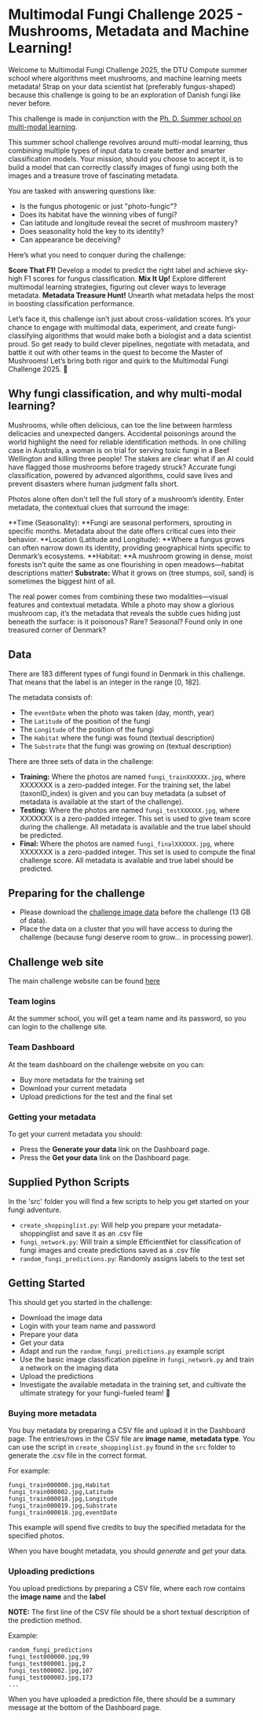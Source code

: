 # Multimodal Fungi Challenge 2025 - Mushrooms, Metadata and Machine Learning!
Welcome to Multimodal Fungi Challenge 2025, the DTU Compute summer school where algorithms meet mushrooms, and machine learning meets metadata! Strap on your data scientist hat (preferably fungus-shaped) because this challenge is going to be an exploration of Danish fungi like never before.

This challenge is made in conjunction with the [Ph. D. Summer school on multi-modal learning](https://multi-modal.compute.dtu.dk/).

This summer school challenge revolves around multi-modal learning, thus combining multiple types of input data to create better and smarter classification models. 
Your mission, should you choose to accept it, is to build a model that can correctly classify images of fungi using both the images and a treasure trove of fascinating metadata.

You are tasked with answering questions like:
- Is the fungus photogenic or just "photo-fungic"?
- Does its habitat have the winning vibes of fungi?
- Can latitude and longitude reveal the secret of mushroom mastery?
- Does seasonality hold the key to its identity?
- Can appearance be deceiving?

Here’s what you need to conquer during the challenge:

**Score That F1!** Develop a model to predict the right label and achieve sky-high F1 scores for fungus classification.
**Mix It Up!** Explore different multimodal learning strategies, figuring out clever ways to leverage metadata.
**Metadata Treasure Hunt!** Unearth what metadata helps the most in boosting classification performance.

Let’s face it, this challenge isn’t just about cross-validation scores. It’s your chance to engage with multimodal data, experiment, and create fungi-classifying algorithms that would make both a biologist and a data scientist proud.
So get ready to build clever pipelines, negotiate with metadata, and battle it out with other teams in the quest to become the Master of Mushrooms! Let’s bring both rigor and quirk to the Multimodal Fungi Challenge 2025. 🍄

## Why fungi classification, and why multi-modal learning?
Mushrooms, while often delicious, can toe the line between harmless delicacies and unexpected dangers. Accidental poisonings around the world highlight the need for reliable identification methods. In one chilling case in Australia, a woman is on trial for serving toxic fungi in a Beef Wellington and killing three people!
The stakes are clear: what if an AI could have flagged those mushrooms before tragedy struck? Accurate fungi classification, powered by advanced algorithms, could save lives and prevent disasters where human judgment falls short.

Photos alone often don't tell the full story of a mushroom’s identity. Enter metadata, the contextual clues that surround the image:

**Time (Seasonality): **Fungi are seasonal performers, sprouting in specific months. Metadata about the date offers critical cues into their behavior.
**Location (Latitude and Longitude): **Where a fungus grows can often narrow down its identity, providing geographical hints specific to Denmark’s ecosystems.
**Habitat: **A mushroom growing in dense, moist forests isn’t quite the same as one flourishing in open meadows—habitat descriptions matter!
**Substrate:** What it grows on (tree stumps, soil, sand) is sometimes the biggest hint of all.

The real power comes from combining these two modalities—visual features and contextual metadata. While a photo may show a glorious mushroom cap, it’s the metadata that reveals the subtle cues hiding just beneath the surface: is it poisonous? Rare? Seasonal? Found only in one treasured corner of Denmark?

## Data

There are 183 different types of fungi found in Denmark in this challenge. That means that the label is an integer in the range [0, 182].

The metadata consists of:
- The `eventDate` when the photo was taken (day, month, year)
- The `Latitude` of the position of the fungi
- The `Longitude` of the position of the fungi
- The `Habitat` where the fungi was found (textual description)
- The `Substrate` that the fungi was growing on (textual description)

There are three sets of data in the challenge:
- **Training:** Where the photos are named `fungi_trainXXXXXX.jpg`, where XXXXXXX is a zero-padded integer. For the training set, the label (taxonID_index) is given and you can buy metadata (a subset of metadata is available at the start of the challenge).
- **Testing:** Where the photos are named `fungi_testXXXXXX.jpg`, where XXXXXXX is a zero-padded integer. This set is used to give team score during the challenge. All metadata is available and the true label should be predicted.
- **Final:** Where the photos are named `fungi_finalXXXXXX.jpg`, where XXXXXXX is a zero-padded integer. This set is used to compute the final challenge score. All metadata is available and true label should be predicted.

## Preparing for the challenge
- Please download the [challenge image data](http://fungi.compute.dtu.dk:8080/downloads/FungiImages.zip) before the challenge (13 GB of data).
- Place the data on a cluster that you will have access to during the challenge (because fungi deserve room to grow... in processing power).

## Challenge web site

The main challenge website can be found [here](http://fungi.compute.dtu.dk:8080)

### Team logins

At the summer school, you will get a team name and its password, so you can login to the challenge site.

### Team Dashboard

At the team dashboard on the challenge website on you can:
- Buy more metadata for the training set
- Download your current metadata
- Upload predictions for the test and the final set

### Getting your metadata

To get your current metadata you should:
- Press the **Generate your data** link on the Dashboard page.
- Press the **Get your data** link on the Dashboard page.

## Supplied Python Scripts
In the 'src' folder you will find a few scripts to help you get started on your fungi adventure.
- `create_shoppinglist.py`: Will help you prepare your metadata-shoppinglist and save it as an .csv file
- `fungi_network.py`: Will train a simple EfficientNet for classification of fungi images and create predictions saved as a .csv file
- `random_fungi_predictions.py`: Randomly assigns labels to the test set

## Getting Started
This should get you started in the challenge:

- Download the image data
- Login with your team name and password
- Prepare your data
- Get your data
- Adapt and run the `random_fungi_predictions.py` example script
- Use the basic image classification pipeline in `fungi_network.py` and train a network on the imaging data
- Upload the predictions
- Investigate the available metadata in the training set, and cultivate the ultimate strategy for your fungi-fueled team! 🍄

### Buying more metadata

You buy metadata by preparing a CSV file and upload it in the Dashboard page. The entries/rows in the CSV file are **image name**, **metadata type**. You can use the script in `create_shoppinglist.py` found in the `src` folder to generate the .csv file in the correct format.

For example:

```
fungi_train000000.jpg,Habitat
fungi_train000002.jpg,Latitude
fungi_train000018.jpg,Longitude
fungi_train000019.jpg,Substrate
fungi_train000018.jpg,eventDate
``` 

This example will spend five credits to buy the specified metadata for the specified photos.

When you have bought metadata, you should *generate* and *get* your data.

### Uploading predictions

You upload predictions by preparing a CSV file, where each row contains the **image name** and the **label**

**NOTE:** The first line of the CSV file should be a short textual description of the prediction method.

Example:
```
random_fungi_predictions
fungi_test000000.jpg,99
fungi_test000001.jpg,2
fungi_test000002.jpg,107
fungi_test000003.jpg,173
...
```

When you have uploaded a prediction file, there should be a summary message at the bottom of the Dashboard page.
